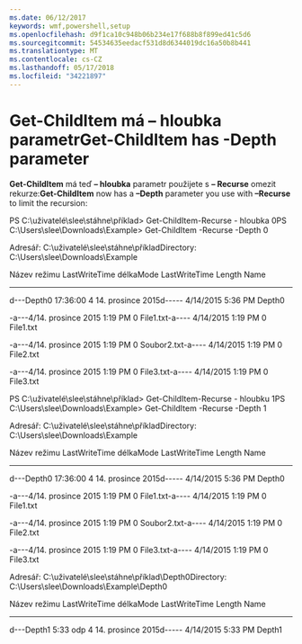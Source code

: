 ```yaml
---
ms.date: 06/12/2017
keywords: wmf,powershell,setup
ms.openlocfilehash: d9f1ca10c948b06b234e17f688b8f899ed41c5d6
ms.sourcegitcommit: 54534635eedacf531d8d6344019dc16a50b8b441
ms.translationtype: MT
ms.contentlocale: cs-CZ
ms.lasthandoff: 05/17/2018
ms.locfileid: "34221897"
---
```

# <a name="get-childitem-has--depth-parameter"></a><span data-ttu-id="0313a-102">Get-ChildItem má – hloubka parametr</span><span class="sxs-lookup"><span data-stu-id="0313a-102">Get-ChildItem has -Depth parameter</span></span>
<span data-ttu-id="0313a-103">**Get-ChildItem** má teď **– hloubka** parametr použijete s **– Recurse** omezit rekurze:</span><span class="sxs-lookup"><span data-stu-id="0313a-103">**Get-ChildItem** now has a **–Depth** parameter you use with **–Recurse** to limit the recursion:</span></span>

<span data-ttu-id="0313a-104">PS C:\\uživatelé\\slee\\stáhne\\příklad&gt; Get-ChildItem-Recurse - hloubka 0</span><span class="sxs-lookup"><span data-stu-id="0313a-104">PS C:\\Users\\slee\\Downloads\\Example&gt; Get-ChildItem -Recurse -Depth 0</span></span>

<span data-ttu-id="0313a-105">Adresář: C:\\uživatelé\\slee\\stáhne\\příklad</span><span class="sxs-lookup"><span data-stu-id="0313a-105">Directory: C:\\Users\\slee\\Downloads\\Example</span></span>

<span data-ttu-id="0313a-106">Název režimu LastWriteTime délka</span><span class="sxs-lookup"><span data-stu-id="0313a-106">Mode LastWriteTime Length Name</span></span>

---- ------------- ------ ----

<span data-ttu-id="0313a-107">d---Depth0 17:36:00 4 14. prosince 2015</span><span class="sxs-lookup"><span data-stu-id="0313a-107">d----- 4/14/2015 5:36 PM Depth0</span></span>

<span data-ttu-id="0313a-108">-a---4/14. prosince 2015 1:19 PM 0 File1.txt</span><span class="sxs-lookup"><span data-stu-id="0313a-108">-a---- 4/14/2015 1:19 PM 0 File1.txt</span></span>

<span data-ttu-id="0313a-109">-a---4/14. prosince 2015 1:19 PM 0 Soubor2.txt</span><span class="sxs-lookup"><span data-stu-id="0313a-109">-a---- 4/14/2015 1:19 PM 0 File2.txt</span></span>

<span data-ttu-id="0313a-110">-a---4/14. prosince 2015 1:19 PM 0 File3.txt</span><span class="sxs-lookup"><span data-stu-id="0313a-110">-a---- 4/14/2015 1:19 PM 0 File3.txt</span></span>

<span data-ttu-id="0313a-111">PS C:\\uživatelé\\slee\\stáhne\\příklad&gt; Get-ChildItem-Recurse - hloubku 1</span><span class="sxs-lookup"><span data-stu-id="0313a-111">PS C:\\Users\\slee\\Downloads\\Example&gt; Get-ChildItem -Recurse -Depth 1</span></span>

<span data-ttu-id="0313a-112">Adresář: C:\\uživatelé\\slee\\stáhne\\příklad</span><span class="sxs-lookup"><span data-stu-id="0313a-112">Directory: C:\\Users\\slee\\Downloads\\Example</span></span>

<span data-ttu-id="0313a-113">Název režimu LastWriteTime délka</span><span class="sxs-lookup"><span data-stu-id="0313a-113">Mode LastWriteTime Length Name</span></span>

---- ------------- ------ ----

<span data-ttu-id="0313a-114">d---Depth0 17:36:00 4 14. prosince 2015</span><span class="sxs-lookup"><span data-stu-id="0313a-114">d----- 4/14/2015 5:36 PM Depth0</span></span>

<span data-ttu-id="0313a-115">-a---4/14. prosince 2015 1:19 PM 0 File1.txt</span><span class="sxs-lookup"><span data-stu-id="0313a-115">-a---- 4/14/2015 1:19 PM 0 File1.txt</span></span>

<span data-ttu-id="0313a-116">-a---4/14. prosince 2015 1:19 PM 0 Soubor2.txt</span><span class="sxs-lookup"><span data-stu-id="0313a-116">-a---- 4/14/2015 1:19 PM 0 File2.txt</span></span>

<span data-ttu-id="0313a-117">-a---4/14. prosince 2015 1:19 PM 0 File3.txt</span><span class="sxs-lookup"><span data-stu-id="0313a-117">-a---- 4/14/2015 1:19 PM 0 File3.txt</span></span>

<span data-ttu-id="0313a-118">Adresář: C:\\uživatelé\\slee\\stáhne\\příklad\\Depth0</span><span class="sxs-lookup"><span data-stu-id="0313a-118">Directory: C:\\Users\\slee\\Downloads\\Example\\Depth0</span></span>

<span data-ttu-id="0313a-119">Název režimu LastWriteTime délka</span><span class="sxs-lookup"><span data-stu-id="0313a-119">Mode LastWriteTime Length Name</span></span>

---- ------------- ------ ----

<span data-ttu-id="0313a-120">d---Depth1 5:33 odp 4 14. prosince 2015</span><span class="sxs-lookup"><span data-stu-id="0313a-120">d----- 4/14/2015 5:33 PM Depth1</span></span>
